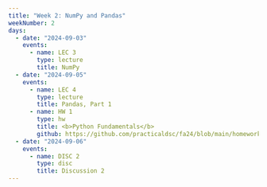 ```yaml
---
title: "Week 2: NumPy and Pandas"
weekNumber: 2
days:
  - date: "2024-09-03"
    events:
      - name: LEC 3
        type: lecture
        title: NumPy
  - date: "2024-09-05"
    events:
      - name: LEC 4
        type: lecture
        title: Pandas, Part 1
      - name: HW 1
        type: hw
        title: <b>Python Fundamentals</b>
        github: https://github.com/practicaldsc/fa24/blob/main/homeworks/hw01/hw01.ipynb
  - date: "2024-09-06"
    events:
      - name: DISC 2
        type: disc
        title: Discussion 2
---
```

